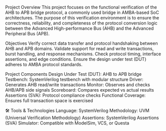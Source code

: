 Project Overview
This project focuses on the functional verification of the AHB to APB bridge protocol, a commonly used bridge in AMBA-based SoC architectures. The purpose of this verification environment is to ensure the correctness, reliability, and completeness of the protocol conversion logic between the Advanced High-performance Bus (AHB) and the Advanced Peripheral Bus (APB).

Objectives
Verify correct data transfer and protocol handshaking between AHB and APB domains.
Validate support for read and write transactions, burst handling, and response mechanisms.
Check protocol timing, interface assertions, and edge conditions.
Ensure the design under test (DUT) adheres to AMBA protocol standards.

 Project Components
 Design Under Test (DUT): AHB to APB bridge
 Testbench: SystemVerilog testbench with modular structure
 Driver: Generates AHB read/write transactions
 Monitor: Observes and checks AHB/APB side signals
 Scoreboard: Compares expected vs actual results
 Assertions (SVA): Protocol compliance checks
 Functional Coverage: Ensures full transaction space is exercised

🛠️ Tools & Technologies
Language: SystemVerilog
Methodology: UVM (Universal Verification Methodology)
Assertions: SystemVerilog Assertions (SVA)
Simulator: Compatible with ModelSim, VCS, or Questa

